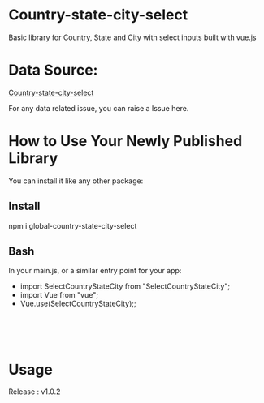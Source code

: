 <h1> Country-state-city-select </h1>
<p> Basic library for Country, State and City with select inputs built with vue.js  </p>

<h1> Data Source: </h1>
<a href="https://github.com/engislam95/Country-state-city-select"> Country-state-city-select </a>
<p> For any data related issue, you can raise a Issue here. </p>




<h1> How to Use Your Newly Published Library </h1>
<p> You can install it like any other package: </p>

<h2> Install </h2>
<p> npm i global-country-state-city-select </p>

<h2> Bash </h2>
<p> In your main.js, or a similar entry point for your app: </p>
<ul> 
<li>import SelectCountryStateCity from "SelectCountryStateCity";</li>
<li>import Vue from "vue";</li>
<li>Vue.use(SelectCountryStateCity);;</li>
</ul>

<br>
<br>
<br>



<h1> Usage </h1>
<p> Release : v1.0.2 </p>


